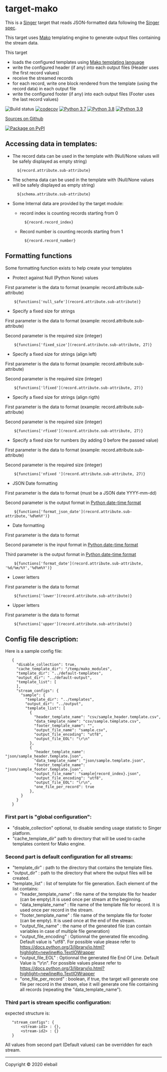 # target-mako

This is a [Singer](https://singer.io) target that reads JSON-formatted data
following the [Singer spec](https://github.com/singer-io/getting-started/blob/master/SPEC.md).

This target uses [Mako](https://www.makotemplates.org/) templating engine to generate output files containing the stream data.

This target

- loads the configured templates using [Mako templating language](https://docs.makotemplates.org/en/latest/syntax.html#expression-substitution)
- write the configured header (if any) into each output files (Header uses the first record values)
- receive the streamed records
- for each record, write one block rendered from the template (using the record data) in each output file
- write the configured footer (if any) into each output files (Footer uses the last record values)

![Build status](https://travis-ci.com/ericlebail/target-mako.svg?branch=master)
[![codecov](https://codecov.io/gh/ericlebail/target-mako/branch/master/graph/badge.svg?token=C37SIU1IUG)](https://codecov.io/gh/ericlebail/target-mako)
[![Python 3.7](https://img.shields.io/badge/python-3.7-blue.svg)](https://www.python.org/downloads/release/python-370/)
[![Python 3.8](https://img.shields.io/badge/python-3.8-blue.svg)](https://www.python.org/downloads/release/python-380/)
[![Python 3.9](https://img.shields.io/badge/python-3.9-blue.svg)](https://www.python.org/downloads/release/python-390/)

[Sources on Github](https://github.com/ericlebail/target-mako)

[![Package on PyPI](https://img.shields.io/pypi/v/target-mako.svg)](https://pypi.org/project/target-mako/)

## Accessing data in templates:

- The record data can be used in the template with (Null/None values will be safely displayed as empty string)

        ${record.attribute.sub-attribute}
      
      
- The schema data can be used in the template with (Null/None values will be safely displayed as empty string)

        ${schema.attribute.sub-attribute}
        
- Some Internal data are provided by the target module:

    - record index is counting records starting from 0
    
            ${record.record_index}
    
    - Record number is counting records starting from 1
    
            ${record.record_number}

## Formatting functions
    
Some formatting function exists to help create your templates

- Protect against Null (Python None) values

First parameter is the data to format (example: record.attribute.sub-attribute)

        ${functions['null_safe'](record.attribute.sub-attribute)}

- Specify a fixed size for strings

First parameter is the data to format (example: record.attribute.sub-attribute)

Second parameter is the required size (integer)

        ${functions['fixed_size'](record.attribute.sub-attribute, 27)}

- Specify a fixed size for strings (align left)

First parameter is the data to format (example: record.attribute.sub-attribute)

Second parameter is the required size (integer)

        ${functions['lfixed'](record.attribute.sub-attribute, 27)}
        
- Specify a fixed size for strings (align rigth)

First parameter is the data to format (example: record.attribute.sub-attribute)

Second parameter is the required size (integer)

        ${functions['rfixed'](record.attribute.sub-attribute, 27)}
        
- Specify a fixed size for numbers (by adding 0 before the passed value)

First parameter is the data to format (example: record.attribute.sub-attribute)

Second parameter is the required size (integer)

        ${functions['nfixed '](record.attribute.sub-attribute, 27)}

- JSON Date formatting

First parameter is the data to format (must be a JSON date YYYY-mm-dd)

Second parameter is the output format in [Python date-time format](https://docs.python.org/3/library/datetime.html#strftime-strptime-behavior)
    
        ${functions['format_json_date'](record.attribute.sub-attribute,'%d%m%Y')}

- Date formatting

First parameter is the data to format

Second parameter is the input format in [Python date-time format](https://docs.python.org/3/library/datetime.html#strftime-strptime-behavior)

Third parameter is the output format in [Python date-time format](https://docs.python.org/3/library/datetime.html#strftime-strptime-behavior)
    
        ${functions['format_date'](record.attribute.sub-attribute, '%d/%m/%Y','%d%m%Y')}

- Lower letters

First parameter is the data to format

        ${functions['lower'](record.attribute.sub-attribute)}

- Upper letters

First parameter is the data to format

        ${functions['upper'](record.attribute.sub-attribute)}

## Config file description:
       
Here is a sample config file:
   
       {
         "disable_collection": true,
         "cache_template_dir": "/temp/mako_modules",
         "template_dir": "../default-templates",
         "output_dir": "../default-output",
         "template_list": [
         ],
         "stream_configs": {
           "sample": {
             "template_dir": "../templates",
             "output_dir": "../output",
             "template_list": [
               {
                 "header_template_name": "csv/sample_header.template.csv",
                 "data_template_name": "csv/sample.template.csv",
                 "footer_template_name": "",
                 "output_file_name": "sample.csv",
                 "output_file_encoding": "utf8",
                 "output_file_EOL": "\r\n"
               },
               {
                 "header_template_name": "json/sample_header.template.json",
                 "data_template_name": "json/sample.template.json",
                 "footer_template_name": "json/sample_footer.template.json",
                 "output_file_name": "sample{record_index}.json",
                 "output_file_encoding": "utf8",
                 "output_file_EOL": "\r\n",
                 "one_file_per_record": true
               },
           }
         }
       }
   
### First part is "global configuration":

- "disable_collection" optional, to disable sending usage statistic to Singer platform.    
- "cache_template_dir" path to directory that will be used to cache templates content for Mako engine.

### Second part is default configuration for all streams:

- "template_dir" : path to the directory that contains the template files.
- "output_dir" : path to the directory that where the output files will be created.
- "template_list" : list of template for file generation. Each element of the list contains:
    - "header_template_name" : file name of the template file for header (can be empty).It is used once per stream at 
    the beginning.
    - "data_template_name" : file name of the template file for record. It is used once per record in the stream.
    - "footer_template_name" : file name of the template file for footer (can be empty). It is used once at the end of 
    the stream.
    - "output_file_name" : the name of the generated file (can contain variables in case of multiple file generation)
    - "output_file_encoding" : Optionnal the generated file encoding. Default value is "utf8". For possible value please refer to https://docs.python.org/3/library/io.html?highlight=newline#io.TextIOWrapper
    - "output_file_EOL" : Optionnal the generated file End Of Line. Default Value is "\r\n". For possible values please refer to https://docs.python.org/3/library/io.html?highlight=newline#io.TextIOWrapper
    - "one_file_per_record" : boolean, if true, the target will generate one file per record in the stream, 
    else it will generate one file containing all records (repeating the "data_template_name").

### Third part is stream specific configuration:

expected structure is:

       "stream_configs": {
           <stream-id1> : {},
           <stream-id2> : {}
       }

All values from second part (Default values) can be overridden for each stream.

---

Copyright &copy; 2020 elebail

